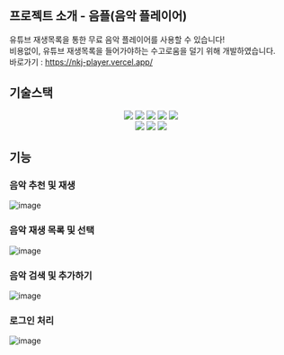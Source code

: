 ## 프로젝트 소개 - 음플(음악 플레이어)
유튜브 재생목록을 통한 무료 음악 플레이어를 사용할 수 있습니다! </br>
비용없이, 유튜브 재생목록을 들어가야하는 수고로움을 덜기 위해 개발하였습니다. </br>
바로가기 : https://nkj-player.vercel.app/

## 기술스택
<div align=center> 
  <img src="https://img.shields.io/badge/react-61DAFB?style=for-the-badge&logo=react&logoColor=white"> 
  <img src="https://img.shields.io/badge/typescript-3178C6?style=for-the-badge&logo=typescript&logoColor=white">
  <img src="https://img.shields.io/badge/javascript-F7DF1E?style=for-the-badge&logo=javascript&logoColor=white"> 
  <img src="https://img.shields.io/badge/CSS3-1572B6?style=for-the-badge&logo=css3&logoColor=white"/>
  <img src="https://img.shields.io/badge/html5-E34F26?style=for-the-badge&logo=html5&logoColor=white"/>
  <br>
  <img src="https://img.shields.io/badge/reactrouer-CA4245?style=for-the-badge&logo=reactrouter&logoColor=white"/>
  <img src="https://img.shields.io/badge/styledComponents-DB7093?style=for-the-badge&logo=styledComponents&logoColor=white"/>
  <img src="https://img.shields.io/badge/reactQuery-FF4154?style=for-the-badge&logo=reactQuery&logoColor=white"/>
</div>

## 기능
### 음악 추천 및 재생
![image](https://github.com/user-attachments/assets/0dd4f05b-904f-47bd-9812-74f935ef52bb)

### 음악 재생 목록 및 선택
![image](https://github.com/user-attachments/assets/72848004-d4e0-4b0f-9f30-3d8dbd0cb347)

### 음악 검색 및 추가하기
![image](https://github.com/user-attachments/assets/4edda7a2-a129-4e3c-9002-9fbcaee28f1b)

### 로그인 처리
![image](https://github.com/user-attachments/assets/d3e68c35-63d2-4012-ba2c-ce317249026c)

